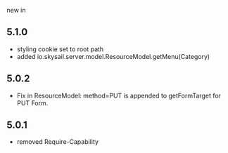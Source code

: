 new in

5.1.0
-----

 * styling cookie set to root path
 * added io.skysail.server.model.ResourceModel.getMenu(Category)

5.0.2
-----

 * Fix in ResourceModel: method=PUT is appended to getFormTarget for PUT Form.

5.0.1
-----

 * removed Require-Capability